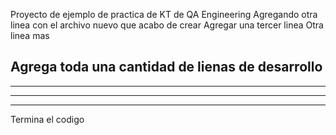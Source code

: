 Proyecto de ejemplo de practica de KT de QA Engineering
Agregando otra linea con el archivo nuevo que acabo de crear
Agregar una tercer linea
Otra linea mas

Agrega toda una cantidad de lienas de desarrollo
---
---
---
---
Termina el codigo